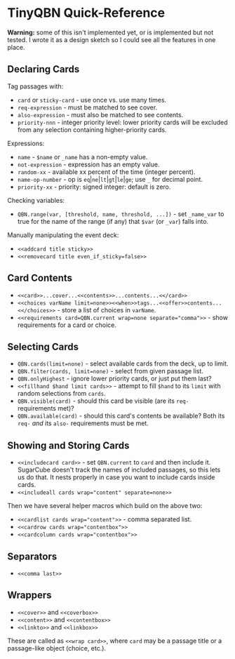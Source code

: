 TinyQBN Quick-Reference
=======================

**Warning:** some of this isn't implemented yet, or is implemented but not tested. I wrote it as a design sketch so I could see all the features in one place.

Declaring Cards
---------------

Tag passages with:

* `card` or `sticky-card` - use once vs. use many times.
* `req-expression` - must be matched to see cover.
* `also-expression` - must also be matched to see contents.
* `priority-nnn` - integer priority level: lower priority cards will be excluded from any selection containing higher-priority cards.

Expressions:

* `name` - `$name` or `_name` has a non-empty value.
* `not-expression` - expression has an empty value.
* `random-xx` - available xx percent of the time (integer percent).
* `name-op-number` - op is `eq`|`ne`|`lt`|`gt`|`le`|`ge`; use `_` for decimal point. 
* `priority-xx` - priority: signed integer: default is zero.

Checking variables:

* `QBN.range(var, [threshold, name, threshold, ...])` - set `_name_var` to true for the name of the range (if any) that `$var` (or `_var`) falls into.

Manually manipulating the event deck:

* `<<addcard title sticky>>`
* `<<removecard title even_if_sticky=false>>`

Card Contents
-------------

* `<<card>>...cover...<<contents>>...contents...<</card>>`
* `<<choices varName limit=none>><<when>>tags...<<offer>>contents...<</choices>>` - store a list of choices in `varName`.
* `<<requirements card=QBN.current wrap=none separate="comma">>` - show requirements for a card or choice.

Selecting Cards
---------------

* `QBN.cards(limit=none)` - select available cards from the deck, up to limit.
* `QBN.filter(cards, limit=none)` - select from given passage list.
* `QBN.onlyHighest` - ignore lower priority cards, or just put them last?
* `<<fillhand $hand limit cards>>` - attempt to fill `$hand` to its `limit` with random selections from `cards`.
* `QBN.visible(card)` - should this card be visible (are its `req-` requirements met)?
* `QBN.available(card)` - should this card's contents be available? Both its `req-` *and* its `also-` requirements must be met.


Showing and Storing Cards
-------------------------

* `<<includecard card>>` - set `QBN.current` to `card` and then include it. SugarCube doesn't track the names of included passages, so this lets us do that. It nests properly in case you want to include cards inside cards.
* `<<includeall cards wrap="content" separate=none>>`

Then we have several helper macros which build on the above two:

* `<<cardlist cards wrap="content">>` - comma separated list.
* `<<cardrow cards wrap="contentbox">>`
* `<<cardcolumn cards wrap="contentbox">>`

Separators
----------

* `<<comma last>>`

Wrappers
--------

* `<<cover>>` and `<<coverbox>>`
* `<<content>>` and `<<contentbox>>`
* `<<linkto>>` and `<<linkbox>>`

These are called as `<<wrap card>>`, where `card` may be a passage title or a passage-like object (choice, etc.).
